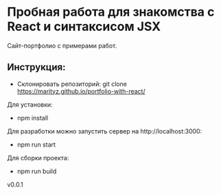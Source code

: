 # Пробная работа для знакомства с React и синтаксисом JSX
 Сайт-портфолио с примерами работ. 
 
 
## Инструкция:
- Склонировать репозиторий: git clone https://marityz.github.io/portfolio-with-react/

Для установки:
- npm install

Для разработки можно запустить сервер на http://localhost:3000:
- npm run start

Для сборки проекта:
- npm run build



v0.0.1
